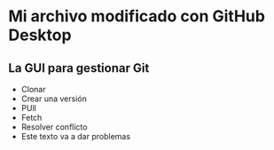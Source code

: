 # Mi archivo modificado con GitHub Desktop
## La GUI para gestionar Git

- Clonar
- Crear una versión
- PUll
- Fetch
- Resolver conflicto
- Este texto va a dar problemas
